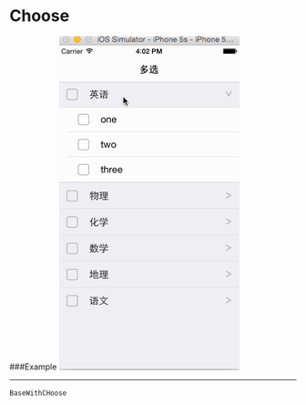 # Choose
###Example
![Screenshot of  Example](Choose/1.gif)






--------------
```objc
BaseWithCHoose

```